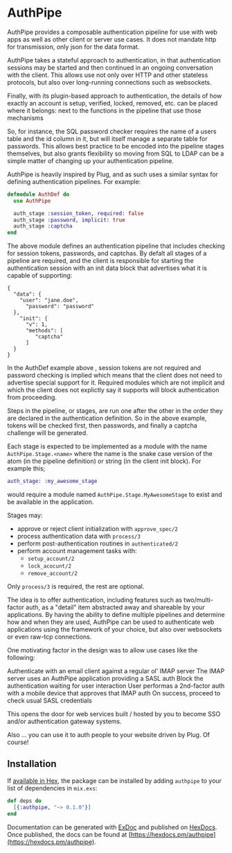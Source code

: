 # AuthPipe

AuthPipe provides a composable authentication pipeline for use with web apps
as well as other client or server use cases. It does not mandate http for
transmission, only json for the data format.

AuthPipe takes a stateful approach to authentication, in that
authentication sessions may be started and then continued in an ongoing
conversation with the client. This allows use not only over HTTP and other
stateless protocols, but also over long-running connections such as websockets.

Finally, with its plugin-based approach to authentication, the details of
how exactly an account is setup, verified, locked, removed, etc. can be
placed where it belongs: next to the functions in the pipeline that use
those mechanisms

So, for instance, the SQL password checker requires the
name of a users table and the id column in it, but will itself manage a
separate table for passwords. This allows best practice to be encoded into
the pipeline stages themselves, but also grants flexibility so moving from
SQL to LDAP can be a simple matter of changing up your authentication pipeline.

AuthPipe is heavily inspired by Plug, and as such uses a similar syntax for defining
authentication pipelines. For example:

```elixir
defmodule AuthDef do
  use AuthPipe

  auth_stage :session_token, required: false
  auth_stage :password, implicit: true
  auth_stage :captcha
end
```

The above module defines an authentication pipeline that includes checking
for session tokens, passwords, and captchas. By defalt all stages of a pipeline
are required, and the client is responsible for starting the authentication
session with an init data block that advertises what it is capable of supporting:

    {
      "data": {
        "user": "jane.doe",
          "password": "password"
      },
        "init": {
          "v": 1,
          "methods": [
             "captcha"
          ]
      }
    }

In the AuthDef example above , session tokens are not required and password checking
is implied which means that the client does not need to advertise special support
for it. Required modules which are not implicit and which the client does not 
explictly say it supports will block authentication from proceeding.

Steps in the pipeline, or stages, are run one after the other in the order
they are declared in the authentication definition. So in the above example,
tokens will be checked first, then passwords, and finally a captcha challenge
will be generated.

Each stage is expected to be implemented as a module with the name `AuthPipe.Stage.<name>`
where the name is the snake case version of the atom (in the pipeline definition) or
string (in the client init block). For example this;
```elixir
auth_stage: :my_awesome_stage
```
would require a module named `AuthPipe.Stage.MyAwesomeStage` to exist and
be available in the application.

Stages may:

  * approve or reject client initialization with `approve_spec/2`
  * process authentication data with `process/3`
  * perform post-authentication routines in `authenticated/2`
  * perform account management tasks with:
    * `setup_account/2`
    * `lock_acocunt/2`
    * `remove_account/2`

Only `process/3` is required, the rest are optional.

The idea is to offer authentication, including features such as two/multi-factor auth,
as a "detail" item abstracted away and shareable by your applications. By having
the ability to define multiple pipelines and determine how and when they are used,
AuthPipe can be used to authenticate web applications using the framework of your
choice, but also over websockets or even raw-tcp connections.

One motivating factor in the design was to allow use cases like the following:

  Authenticate with an email client against a regular ol' IMAP server
  The IMAP server uses an AuthPipe application providing a SASL auth
  Block the authentication waiting for user interaction
  User performas a 2nd-factor auth with a mobile device that approves that IMAP auth
  On success, proceed to check usual SASL credentials

This opens the door for web services built / hosted by you to become SSO and/or
authentication gateway systems.

Also ... you can use it to auth people to your website driven by Plug. Of course!

## Installation

If [available in Hex](https://hex.pm/docs/publish), the package can be installed
by adding `authpipe` to your list of dependencies in `mix.exs`:

```elixir
def deps do
  [{:authpipe, "~> 0.1.0"}]
end
```

Documentation can be generated with [ExDoc](https://github.com/elixir-lang/ex_doc)
and published on [HexDocs](https://hexdocs.pm). Once published, the docs can
be found at [https://hexdocs.pm/authpipe](https://hexdocs.pm/authpipe).

